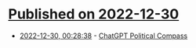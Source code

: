 # [Published on 2022-12-30](index.md)

* [2022-12-30, 00:28:38](https://news.ycombinator.com/item?id=34180037) - [ChatGPT Political Compass](https://www.gptoverflow.link/question/1519492600837443584/chatgpt-political-compass)
